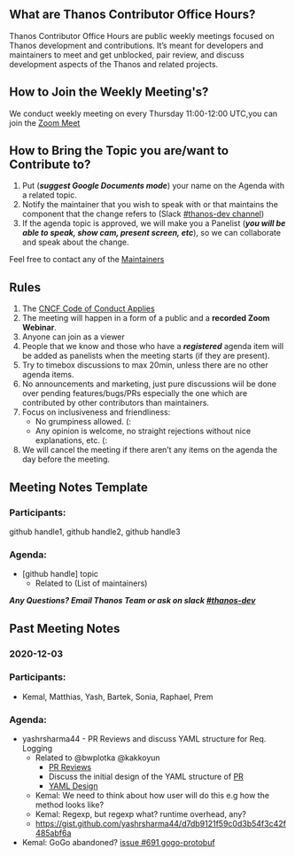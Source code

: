 ## What are Thanos Contributor Office Hours?

Thanos Contributor Office Hours are public weekly meetings focused on Thanos development and contributions. It’s meant for developers and maintainers to meet and get unblocked, pair review, and discuss development aspects of the Thanos and related projects.

## How to Join the Weekly Meeting's?

We conduct weekly meeting on every Thursday 11:00-12:00 UTC,you can join the [Zoom Meet](https://zoom.us/j/96037860612)

## How to Bring the Topic you are/want to Contribute to?

1. Put (***suggest Google Documents mode***) your name on the Agenda with a related topic.
2. Notify the maintainer that you wish to speak with or that maintains the component that the change refers to (Slack [#thanos-dev channel](https://slack.cncf.io/))
3. If the agenda topic is approved, we will make you a Panelist (***you will be able to speak, show cam, present screen, etc***), so we can collaborate and speak about the change.

Feel free to contact any of the [Maintainers](https://thanos.io/tip/thanos/maintainers.md/)

## Rules 

1. The [CNCF Code of Conduct Applies](https://github.com/cncf/foundation/blob/master/code-of-conduct.md)
2. The meeting will happen in a form of a public and a **recorded Zoom Webinar**.
3. Anyone can join as a viewer
4. People that we know and those who have a ***registered*** agenda item will be added as panelists when the meeting starts (if they are present). 
5. Try to timebox discussions to max 20min, unless there are no other agenda items.
6. No announcements and marketing, just pure discussions wiil be done over pending features/bugs/PRs especially the one which are contributed by other contributors than maintainers.
7. Focus on inclusiveness and friendliness:
      * No grumpiness allowed. (:
      * Any opinion is welcome, no straight rejections without nice explanations, etc. (:
8. We will cancel the meeting if there aren’t any items on the agenda the day before the meeting.


## Meeting Notes Template

### Participants:

 github handle1, github handle2, github handle3

### Agenda:

* [github handle] topic
     * Related to (List of maintainers)
     
***Any Questions? Email Thanos Team or ask on slack [#thanos-dev](https://slack.cncf.io/)***

## Past Meeting Notes

### 2020-12-03

### Participants:

* Kemal, Matthias, Yash, Bartek, Sonia, Raphael, Prem

### Agenda:

* yashrsharma44 - PR Reviews and discuss YAML structure for Req. Logging
     * Related to @bwplotka @kakkoyun
         * [PR Reviews]( https://github.com/grpc-ecosystem/go-grpc-middleware/pull/321)
         * Discuss the initial design of the YAML structure of [PR](https://github.com/thanos-io/thanos/pull/3361)
         * [YAML Design](https://cloud-native.slack.com/archives/CL25937SP/p1606804241340500)
     * Kemal: We need to think about how user will do this e.g how the method looks like?
     * Kemal: Regexp, but regexp what? runtime overhead, any?
     * https://gist.github.com/yashrsharma44/d7db9121f59c0d3b54f3c42f485abf6a
* Kemal: GoGo abandoned? [issue #691 gogo-protobuf](https://github.com/gogo/protobuf/issues/691)






  
















